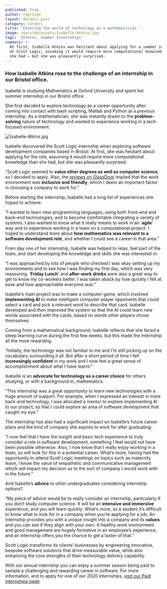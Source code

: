 ```yaml
---
published: true
author: rgarside
layout: default_post
category: Careers
title: 'Entering the world of technology as a mathematician '
image: rgarside/assets/Isabelle-Atkins.jpg
tags: 'Interns, Summer Internships'
summary: >-
  At first, Isabelle Atkins was hesitant about applying for a summer internship
  at Scott Logic, assuming it would require more computational knowledge than
  she had – but she was pleasantly surprised.
---
```

### How Isabelle Atkins rose to the challenge of an internship in our Bristol office.

Isabelle is studying Mathematics at Oxford University and spent her summer internship in our Bristol office.

She first decided to explore technology as a career opportunity after coming into contact with bash scripting, Matlab and Python at a previous internship. As a mathematician, she was instantly drawn to the **problem-solving** nature of technology and wanted to experience working in a tech-focused environment.

![Isabelle-Atkins.jpg]({{site.baseurl}}/rgarside/assets/Isabelle-Atkins.jpg)

Isabelle discovered the Scott Logic internship when exploring software development companies based in Bristol. At first, she was hesitant about applying for the role, assuming it would require more computational knowledge than she had, but she was pleasantly surprised:

“Scott Logic seemed to **value other degrees as well as computer science**, so I decided to apply. Also, the [reviews on GlassDoor](https://www.glassdoor.co.uk/Overview/Working-at-Scott-Logic-EI_IE440153.11,22.htm) implied that the work environment was **inclusive and friendly**, which I deem an important factor in choosing a company to work for.”

Before starting the internship, Isabelle had a long list of experiences she hoped to achieve:

“I wanted to learn new programming languages, using both front-end and back-end technologies, and to become comfortable integrating a variety of systems. I also wanted to know what it really means to work in an ‘**agile**’ way and to experience working in a team on a computational project. I hoped to understand more about **how mathematics was relevant to a software development role**, and whether I could see a career in that area.”

From day one of her internship, Isabelle was helped to relax, feel part of the team, and start developing the knowledge and skills she was interested in:

“I was approached by lots of people who checked I was okay setting up my environments and to see how I was finding my first day, which was very reassuring. ‘**Friday Lunch**’ and **after-work drinks** were also a great way to get to know my co-workers better. I was taken aback by how quickly I felt at ease and how approachable everyone was.”

Isabelle’s main project was to make a computer game, which involved **implementing AI** to make intelligent computer-player opponents that could select a card and pick a relevant word to describe that card. Isabelle developed and then improved the system so that the AI could learn new words associated with the cards, based on words other players chose themselves.

Coming from a mathematical background, Isabelle reflects that she faced a steep learning curve during the first few weeks, but this made the internship all the more rewarding. 

“Initially, the technology was not familiar to me and I’m still picking up on the vocabulary surrounding it all. But after a short period of time I felt **increasingly confident** in my work and I now feel a great sense of accomplishment about what I have learnt.”

Isabelle is an **advocate for technology as a career choice** for others studying, or with a background in, mathematics.

“This internship was a great opportunity to learn new technologies with a huge amount of support. For example, when I expressed an interest in more back-end technology, I was allocated a mentor to explore implementing AI to our project, so that I could explore an area of software development that caught my eye.”

The internship has also had a significant impact on Isabelle’s future career plans and the kind of company she aspires to work for after graduating:

“I now feel that I have the insight and basic tech experience to truly consider a role in software development, something I feel would not have been possible otherwise. Also, I now know that I really enjoy working in a team, so will look for this in a potential career. What’s more, having had the opportunity to attend Scott Logic meetings on topics such as maternity leave, I know the value of empathetic and communicative management which will impact my decision as to the sort of company I would work with in the future.”

And Isabelle’s **advice** to other undergraduates considering internship options? 

“My piece of advice would be to really consider an internship, particularly if you don’t study computer science. It will be an **intensive and immersive** experience, and you will learn quickly. What’s more, as a student it’s difficult to know what to look for in a company when you’re applying for a job. An internship provides you with a unique insight into a company and its **values** and you can see if they align with your own. A healthy work environment and good management are hugely formative in an employee’s experience, and an internship offers you the chance to get a taster of that.”

Scott Logic transforms its clients’ businesses by engineering innovative, bespoke software solutions that drive measurable value, while also enhancing the core strengths of their technology delivery capability. 

With our annual internship you can enjoy a summer season being paid to sample a challenging and rewarding career in software. For more information, and to apply for one of our 2020 internships, [visit our Paid internships page](https://www.scottlogic.com/careers/paid-interns/).